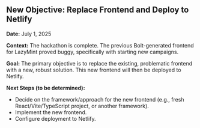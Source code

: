## New Objective: Replace Frontend and Deploy to Netlify

**Date:** July 1, 2025

**Context:** The hackathon is complete. The previous Bolt-generated frontend for LazyMint proved buggy, specifically with starting new campaigns. 

**Goal:** The primary objective is to replace the existing, problematic frontend with a new, robust solution. This new frontend will then be deployed to Netlify.

**Next Steps (to be determined):**
*   Decide on the framework/approach for the new frontend (e.g., fresh React/Vite/TypeScript project, or another framework).
*   Implement the new frontend.
*   Configure deployment to Netlify.